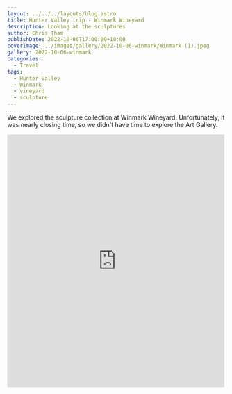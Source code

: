 ```yaml
---
layout: ../../../layouts/blog.astro
title: Hunter Valley trip - Winmark Wineyard
description: Looking at the sculptures
author: Chris Tham
publishDate: 2022-10-06T17:00:00+10:00
coverImage: ../images/gallery/2022-10-06-winmark/Winmark (1).jpeg
gallery: 2022-10-06-winmark
categories:
  - Travel
tags:
  - Hunter Valley
  - Winmark
  - vineyard
  - sculpture
---
```


We explored the sculpture collection at Winmark Wineyard. Unfortunately, it was nearly closing time, so we didn't have time to explore the Art Gallery.

<iframe src="https://www.facebook.com/plugins/post.php?href=https%3A%2F%2Fwww.facebook.com%2Fchris1.tham%2Fposts%2Fpfbid0RjBXMSNCXF5QxqPsx5pJvZ1QB8snni77MnjZ4VALY6i4ZqeWDxZJmQ8ztKh7RYDPl&show_text=true&width=500" width="500" height="582" style="border:none;overflow:hidden" scrolling="no" frameborder="0" allowfullscreen="true" allow="autoplay; clipboard-write; encrypted-media; picture-in-picture; web-share"></iframe>